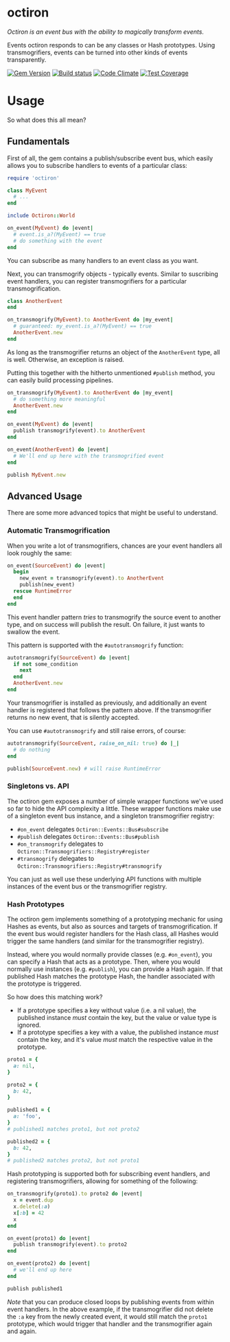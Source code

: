 # octiron

*Octiron is an event bus with the ability to magically transform events.*

Events octiron responds to can be any classes or Hash prototypes. Using
transmogrifiers, events can be turned into other kinds of events
transparently.

[![Gem Version](https://badge.fury.io/rb/octiron.svg)](https://badge.fury.io/rb/octiron)
[![Build status](https://travis-ci.org/jfinkhaeuser/octiron.svg?branch=master)](https://travis-ci.org/jfinkhaeuser/octiron)
[![Code Climate](https://codeclimate.com/github/jfinkhaeuser/octiron/badges/gpa.svg)](https://codeclimate.com/github/jfinkhaeuser/octiron)
[![Test Coverage](https://codeclimate.com/github/jfinkhaeuser/octiron/badges/coverage.svg)](https://codeclimate.com/github/jfinkhaeuser/octiron/coverage)

# Usage

So what does this all mean?

## Fundamentals

First of all, the gem contains a publish/subscribe event bus, which easily
allows you to subscribe handlers to events of a particular class:

```ruby
require 'octiron'

class MyEvent
  # ...
end

include Octiron::World

on_event(MyEvent) do |event|
  # event.is_a?(MyEvent) == true
  # do something with the event
end
```

You can subscribe as many handlers to an event class as you want.

Next, you can transmogrify objects - typically events. Similar to suscribing
event handlers, you can register transmogrifiers for a particular
transmogrification.

```ruby
class AnotherEvent
end

on_transmogrify(MyEvent).to AnotherEvent do |my_event|
  # guaranteed: my_event.is_a?(MyEvent) == true
  AnotherEvent.new
end
```

As long as the transmogrifier returns an object of the `AnotherEvent` type,
all is well. Otherwise, an exception is raised.

Putting this together with the hitherto unmentioned `#publish` method, you can
easily build processing pipelines.

```ruby
on_transmogrify(MyEvent).to AnotherEvent do |my_event|
  # do something more meaningful
  AnotherEvent.new
end

on_event(MyEvent) do |event|
  publish transmogrify(event).to AnotherEvent
end

on_event(AnotherEvent) do |event|
  # We'll end up here with the transmogrified event
end

publish MyEvent.new
```

## Advanced Usage

There are some more advanced topics that might be useful to understand.

### Automatic Transmogrification

When you write a lot of transmogrifiers, chances are your event handlers all
look roughly the same:

```ruby
on_event(SourceEvent) do |event|
  begin
    new_event = transmogrify(event).to AnotherEvent
    publish(new_event)
  rescue RuntimeError
  end
end
```

This event handler pattern *tries* to transmogrify the source event to another
type, and on success will publish the result. On failure, it just wants to
swallow the event.

This pattern is supported with the `#autotransmogrify` function:

```ruby
autotransmogrify(SourceEvent) do |event|
  if not some_condition
    next
  end
  AnotherEvent.new
end
```

Your transmogrifier is installed as previously, and additionally an event handler
is registered that follows the pattern above. If the transmogrifier returns
no new event, that is silently accepted.

You can use `#autotransmogrify` and still raise errors, of course:

```ruby
autotransmogrify(SourceEvent, raise_on_nil: true) do |_|
  # do nothing
end

publish(SourceEvent.new) # will raise RuntimeError
```

### Singletons vs. API

The octiron gem exposes a number of simple wrapper functions we've used so far
to hide the API complexity a little. These wrapper functions make use of a
singleton event bus instance, and a singleton transmogrifier registry:

- `#on_event` delegates `Octiron::Events::Bus#subscribe`
- `#publish` delegates `Octiron::Events::Bus#publish`
- `#on_transmogrify` delegates to `Octiron::Transmogrifiers::Registry#register`
- `#transmogrify` delegates to `Octiron::Transmogrifiers::Registry#transmogrify`

You can just as well use these underlying API functions with multiple instances
of the event bus or the transmogrifier registry.

### Hash Prototypes

The octiron gem implements something of a prototyping mechanic for using Hashes
as events, but also as sources and targets of transmogrification. If the event
bus would register handlers for the Hash class, all Hashes would trigger the
same handlers (and similar for the transmogrifier registry).

Instead, where you would normally provide classes (e.g. `#on_event`), you can
specify a Hash that acts as a prototype. Then, where you would normally use
instances (e.g. `#publish`), you can provide a Hash again. If that published
Hash matches the prototype Hash, the handler associated with the prototype is
triggered.

So how does this matching work?

- If a prototype specifies a key without value (i.e. a nil value), the published
  instance *must* contain the key, but the value or value type is ignored.
- If a prototype specifies a key with a value, the published instance *must*
  contain the key, and it's value *must* match the respective value in the
  prototype.

```ruby
proto1 = {
  a: nil,
}

proto2 = {
  b: 42,
}

published1 = {
  a: 'foo',
}
# published1 matches proto1, but not proto2

published2 = {
  b: 42,
}
# published2 matches proto2, but not proto1
```

Hash prototyping is supported both for subscribing event handlers, and
registering transmogrifiers, allowing for something of the following:

```ruby
on_transmogrify(proto1).to proto2 do |event|
  x = event.dup
  x.delete(:a)
  x[:b] = 42
  x
end

on_event(proto1) do |event|
  publish transmogrify(event).to proto2
end

on_event(proto2) do |event|
  # we'll end up here
end

publish published1
```

*Note* that you can produce closed loops by publishing events from within event
handlers. In the above example, if the transmogrifier did not delete the `:a`
key from the newly created event, it would still match the `proto1` prototype,
which would trigger that handler and the transmogrifier again and again.
